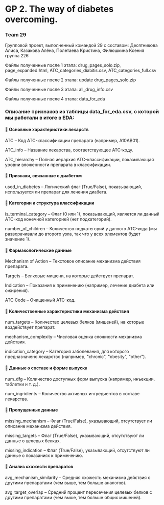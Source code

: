 # GP 2. The way of diabetes overcoming.
### Team 29

Групповой проект, выполненный командой 29 с составом: Десятникова Алиса, Казакова Алёна, Полетаева Кристина, Филюшкина Ксения группа 226

Файлы полученные после 1 этапа:
drug_pages_solo.zip,
page_expanded.html,
ATC_categories_diabitis.csv,
ATC_categories_full.csv


Файлы полученные после 2 этапа:
update drug_pages_solo.zip


Файлы полученные после 3 этапа:
all_drug_info.csv


Файлы полученные после 4 этапа:
data_for_eda


### Описание признаков из таблицы data_for_eda.csv, с которой мы работали в итоге в EDA:

#### 📌 Основные характеристики лекарств

ATC – Код ATC-классификации препарата (например, A10AB01).

ATC_info – Название лекарства, соответствующее ATC-коду.

ATC_hierarchy – Полная иерархия ATC-классификации, показывающая уровни вложенности препарата в классификации.

#### 📌 Признаки, связанные с диабетом

used_in_diabetes – Логический флаг (True/False), показывающий, используется ли препарат для лечения диабета.

#### 📌 Категории и структура классификации

is_terminal_category – Флаг (0 или 1), показывающий, является ли данный ATC-код конечной категорией (нет подкатегорий).

number_of_children – Количество подкатегорий у данного ATC-кода (мы разворачивали до второго узла, так что у всех элементов будет значение 1).

#### 📌 Фармакологические данные

Mechanism of Action – Текстовое описание механизма действия препарата.

Targets – Белковые мишени, на которые действует препарат.

Indication – Показания к применению (например, лечение диабета или ожирения).

ATC Code – Очищенный ATC-код.

#### 📌 Количественные характеристики механизма действия

num_targets – Количество целевых белков (мишеней), на которые воздействует препарат.

mechanism_complexity – Числовая оценка сложности механизма действия.

indication_category – Категория заболевания, для которого предназначено лекарство (например, "chronic", "obesity", "other").

#### 📌 Данные о составе и форме выпуска

num_dfg – Количество доступных форм выпуска (например, инъекции, таблетки и т. д.).

num_ingridients – Количество активных ингредиентов в составе лекарства.

#### 📌 Пропущенные данные

missing_mechanism – Флаг (True/False), указывающий, отсутствует ли описание механизма действия.

missing_targets – Флаг (True/False), указывающий, отсутствуют ли данные о целевых белках.

missing_indication – Флаг (True/False), указывающий, отсутствуют ли данные о показаниях к применению.

#### 📌 Анализ схожести препаратов

avg_mechanism_similarity – Средняя схожесть механизма действия с другими препаратами (чем выше, тем больше аналогов).

avg_target_overlap – Средний процент пересечения целевых белков с другими препаратами (чем выше, тем больше общих мишеней).
